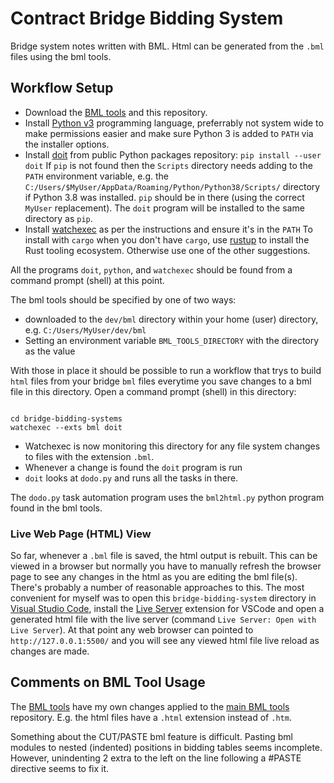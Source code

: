 # Contract Bridge Bidding System

Bridge system notes written with BML.
Html can be generated from the `.bml` files using the bml tools.

## Workflow Setup

- Download the [BML tools](https://github.com/enerqi/bml) and this repository.
- Install [Python v3](https://www.python.org/) programming language, preferrably not system wide to make permissions
  easier and make sure Python 3 is added to `PATH` via the installer options.
- Install [doit](https://pydoit.org) from public Python packages repository: `pip install --user doit`
  If `pip` is not found then the `Scripts` directory needs adding to the `PATH` environment variable, e.g. the
  `C:/Users/$MyUser/AppData/Roaming/Python/Python38/Scripts/` directory if Python 3.8 was installed. `pip` should be
  in there (using the correct `MyUser` replacement). The `doit` program will be installed to the same directory
  as `pip`.
- Install [watchexec](https://github.com/watchexec/watchexec) as per the instructions and ensure it's in the `PATH`
  To install with `cargo` when you don't have `cargo`, use [rustup](https://rustup.rs/) to install the Rust tooling
  ecosystem. Otherwise use one of the other suggestions.

All the programs `doit`, `python`, and `watchexec` should be found from a command prompt (shell) at this point.

The bml tools should be specified by one of two ways:
- downloaded to the `dev/bml` directory within your home (user) directory, e.g. `C:/Users/MyUser/dev/bml`
- Setting an environment variable `BML_TOOLS_DIRECTORY` with the directory as the value

With those in place it should be possible to run a workflow that trys to build `html` files from your bridge `bml`
files everytime you save changes to a bml file in this directory. Open a command prompt (shell) in this directory:

```shell

cd bridge-bidding-systems
watchexec --exts bml doit
```

- Watchexec is now monitoring this directory for any file system changes to files with the extension `.bml`.
- Whenever a change is found the `doit` program is run
- `doit` looks at `dodo.py` and runs all the tasks in there.

The `dodo.py` task automation program uses the `bml2html.py` python program found in the bml tools.

### Live Web Page (HTML) View

So far, whenever a `.bml` file is saved, the html output is rebuilt. This can be viewed in a browser but normally you
have to manually refresh the browser page to see any changes in the html as you are editing the bml file(s).
There's probably a number of reasonable approaches to this. The most convenient for myself was to open this
`bridge-bidding-system` directory in [Visual Studio Code](https://code.visualstudio.com/), install the
[Live Server](https://marketplace.visualstudio.com/items?itemName=ritwickdey.LiveServer) extension for VSCode and open
a generated html file with the live server (command `Live Server: Open with Live Server`). At that point any web
browser can pointed to `http://127.0.0.1:5500/` and you will see any viewed html file live reload as changes are made.

## Comments on BML Tool Usage

The [BML tools](https://github.com/enerqi/bml) have my own changes applied to the
[main BML tools](https://github.com/Kungsgeten/bml) repository. E.g. the html files have a `.html` extension instead
of `.htm`.

Something about the CUT/PASTE bml feature is difficult. Pasting bml modules to nested (indented) positions in bidding
tables seems incomplete. However, unindenting 2 extra to the left on the line following a #PASTE directive seems
to fix it.
